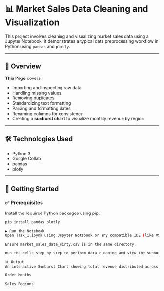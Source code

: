 # 📊 Market Sales Data Cleaning and Visualization

This project involves cleaning and visualizing market sales data using a Jupyter Notebook. It demonstrates a typical data preprocessing workflow in Python using `pandas` and `plotly`.

---

## 📌 Overview

**This Page** covers:
- Importing and inspecting raw data
- Handling missing values
- Removing duplicates
- Standardizing text formatting
- Parsing and formatting dates
- Renaming columns for consistency
- Creating a **sunburst chart** to visualize monthly revenue by region

---

## 🛠️ Technologies Used

- Python 3
- Google Collab
- pandas
- plotly

---


## 🚀 Getting Started

### ✅ Prerequisites

Install the required Python packages using pip:

```bash
pip install pandas plotly

▶️ Run the Notebook
Open Task_1.ipynb using Jupyter Notebook or any compatible IDE (like VS Code with the Python extension).

Ensure market_sales_data_dirty.csv is in the same directory.

Run the cells step by step to perform data cleaning and view the sunburst chart.

📊 Output
An interactive Sunburst Chart showing total revenue distributed across:

Order Months

Sales Regions

